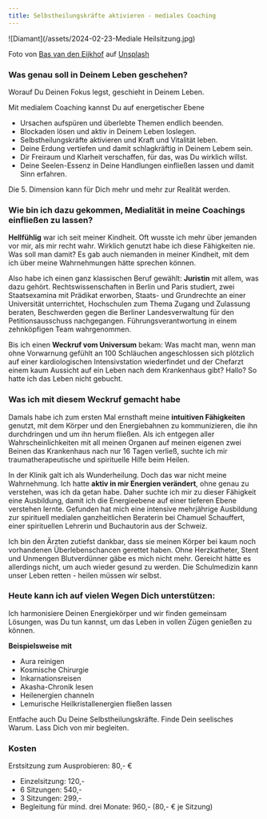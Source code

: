 ```yaml
---
title: Selbstheilungskräfte aktivieren - mediales Coaching
---
```

![Diamant](/assets/2024-02-23-Mediale Heilsitzung.jpg)

Foto von <a href="https://unsplash.com/de/@basvde?utm_content=creditCopyText&utm_medium=referral&utm_source=unsplash">Bas van den Eijkhof</a> auf <a href="https://unsplash.com/de/fotos/ein-diamant-der-auf-einem-steinhaufen-sitzt-ypk__5RJOBM?utm_content=creditCopyText&utm_medium=referral&utm_source=unsplash">Unsplash</a>
  
### Was genau soll in Deinem Leben geschehen?
Worauf Du Deinen Fokus legst, geschieht in Deinem Leben. 

Mit medialem Coaching kannst Du auf energetischer Ebene
- Ursachen aufspüren und überlebte Themen endlich beenden.
- Blockaden lösen und aktiv in Deinem Leben loslegen.
- Selbstheilungskräfte aktivieren und Kraft und Vitalität leben.
- Deine Erdung vertiefen und damit schlagkräftig in Deinem Lebem sein.
- Dir Freiraum und Klarheit verschaffen, für das, was Du wirklich willst.
- Deine Seelen-Essenz in Deine Handlungen einfließen lassen und damit Sinn erfahren.

Die 5. Dimension kann für Dich mehr und mehr zur Realität werden. 

### Wie bin ich dazu gekommen, Medialität in meine Coachings einfließen zu lassen? 
**Hellfühlig** war ich seit meiner Kindheit. Oft wusste ich mehr über jemanden vor mir, als mir recht wahr. Wirklich genutzt habe ich diese Fähigkeiten nie. Was soll man damit? Es gab auch niemanden in meiner Kindheit, mit dem ich über meine Wahrnehmungen hätte sprechen können. 

Also habe ich einen ganz klassischen Beruf gewählt: **Juristin** mit allem, was dazu gehört. Rechtswissenschaften in Berlin und Paris studiert, zwei Staatsexamina mit Prädikat erworben, Staats- und Grundrechte an einer Universität unterrichtet, Hochschulen zum Thema Zugang und Zulassung beraten, Beschwerden gegen die Berliner Landesverwaltung für den Petitionsausschuss nachgegangen. Führungsverantwortung in einem zehnköpfigen Team wahrgenommen.

Bis ich einen **Weckruf vom Universum** bekam: Was macht man, wenn man ohne Vorwarnung gefühlt an 100 Schläuchen angeschlossen sich plötzlich auf einer kardiologischen Intensivstation wiederfindet und der Chefarzt einem kaum Aussicht auf ein Leben nach dem Krankenhaus gibt? Hallo? So hatte ich das Leben nicht gebucht. 

### Was ich mit diesem Weckruf gemacht habe
Damals habe ich zum ersten Mal ernsthaft meine **intuitiven Fähigkeiten** genutzt, mit dem Körper und den Energiebahnen zu kommunizieren, die ihn durchdringen und um ihn herum fließen. Als ich entgegen aller Wahrscheinlichkeiten mit all meinen Organen auf meinen eigenen zwei Beinen das Krankenhaus nach nur 16 Tagen verließ, suchte ich mir traumatherapeutische und spirituelle Hilfe beim Heilen. 

In der Klinik galt ich als Wunderheilung. Doch das war nicht meine Wahrnehmung. Ich hatte **aktiv in mir Energien verändert**, ohne genau zu verstehen, was ich da getan habe. Daher suchte ich mir zu dieser Fähigkeit eine Ausbildung, damit ich die Energieebene auf einer tieferen Ebene verstehen lernte. Gefunden hat mich eine intensive mehrjährige Ausbildung zur spirituell medialen ganzheitlichen Beraterin bei Chamuel Schauffert, einer spirituellen Lehrerin und Buchautorin aus der Schweiz.

Ich bin den Ärzten zutiefst dankbar, dass sie meinen Körper bei kaum noch vorhandenen Überlebenschancen gerettet haben. Ohne Herzkatheter, Stent und Unmengen Blutverdünner gäbe es mich nicht mehr. Gereicht hätte es allerdings nicht, um auch wieder gesund zu werden. Die Schulmedizin kann unser Leben retten - heilen müssen wir selbst. 

### Heute kann ich auf vielen Wegen Dich unterstützen: 
Ich harmonisiere Deinen Energiekörper und wir finden gemeinsam Lösungen, was Du tun kannst, um das Leben in vollen Zügen genießen zu können.

**Beispielsweise mit**
- Aura reinigen
- Kosmische Chirurgie
- Inkarnationsreisen
- Akasha-Chronik lesen
- Heilenergien channeln
- Lemurische Heilkristallenergien fließen lassen

Entfache auch Du Deine Selbstheilungskräfte. Finde Dein seelisches Warum. Lass Dich von mir begleiten. 

### Kosten
Erstsitzung zum Ausprobieren: 80,- €
- Einzelsitzung: 120,-
- 6 Sitzungen: 540,-
- 3 Sitzungen: 299,-
- Begleitung für mind. drei Monate: 960,- (80,- € je Sitzung) 



